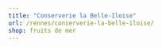```yaml
---
title: "Conserverie la Belle-Iloise"
url: /rennes/conserverie-la-belle-iloise/
shop: fruits de mer
---
```


